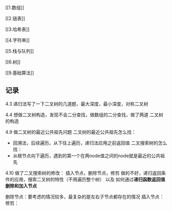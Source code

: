 
[[1.数组]]

[[2.链表]]

[[3.哈希表]]

[[4.字符串]]

[[5.栈与队列]]

[[6.树]]

[[9.基础算法]]

## 记录
4.3
递归法写了一下二叉树的几道题，最大深度，最小深度，对称二叉树

4.4
想做二叉树构造，发现不会二分查找，做数组的二分查找，做了两道
二叉树的构造

4.9
做二叉树的最近公共祖先问题
二叉树的最近公共祖先怎么找：
- 回溯法，后续遍历，从下往上遍历，递归法应用之前返回值
二叉搜索树的怎么找：
- 从根节点向下遍历，遇到的第一个在两node值之间的node就是最近的公共祖先


4.10
做了二叉搜索树的修改：
插入节点，删除节点，修剪
做的不好，递归返回条件的应用，搜索二叉树的特性（不用遍历整个树）
以及 如何通过**递归函数返回值删除和加入节点**

删除节点：要考虑的情况较多，最复杂的是左右子节点都存在的情况
插入节点：
修剪：